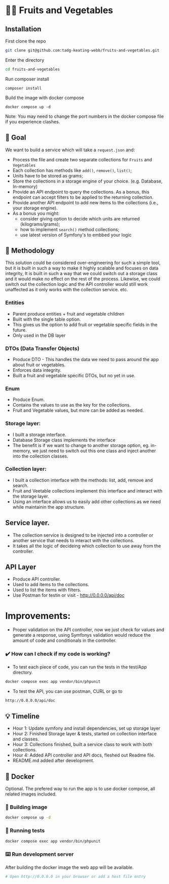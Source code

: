 # 🍎🥕 Fruits and Vegetables
## Installation
First clone the repo
```bash 
git clone git@github.com:tadg-keating-webb/fruits-and-vegetables.git
```

Enter the directory
```bash
cd fruits-and-vegetables
```
Run composer install
```
composer install
```

Build the image with docker compose
```
docker compose up -d
```
Note: You may need to change the port numbers in the docker compose file if you experience clashes.

## 🎯 Goal
We want to build a service which will take a `request.json` and:
* Process the file and create two separate collections for `Fruits` and `Vegetables`
* Each collection has methods like `add()`, `remove()`, `list()`;
* Units have to be stored as grams;
* Store the collections in a storage engine of your choice. (e.g. Database, In-memory)
* Provide an API endpoint to query the collections. As a bonus, this endpoint can accept filters to be applied to the returning collection.
* Provide another API endpoint to add new items to the collections (i.e., your storage engine).
* As a bonus you might:
  * consider giving option to decide which units are returned (kilograms/grams);
  * how to implement `search()` method collections;
  * use latest version of Symfony's to embbed your logic 

## 🎯 Methodology
This solution could be considered over-engineering for such a simple tool, but it is built in such a way to make it highly scalable and focuses on data integrity,
It is built in such a way that we could switch out a storage class and it would make no effect on the rest of the process.
Likewise, we could switch out the collection logic and the API controller would still work unaffected as it only works with the collection service. etc.
### Entities
* Parent produce entities + fruit and vegetable children
* Built with the single table option.
* This gives us the option to add fruit or vegetable specific fields in the future.
* Only used in the DB layer

### DTOs (Data Transfer Objects)
* Produce DTO - This handles the data we need to pass around the app about fruit or vegetables.
* Enforces data integrity.
* Built a fruit and vegetable specific DTOs, but no yet in use.

### Enum
* Produce Enum.
* Contains the values to use as the key for the collections.
* Fruit and Vegetable values, but more can be added as needed.

### Storage layer: 
* I built a storage interface.
* Database Storage class implements the interface
* The benefit is if we want to change to another storage option, eg. in-memory, we just need to switch out this one class and inject another into the collection classes.

### Collection layer:
* I built a collection interface with the methods: list, add, remove and search.
* Fruit and Veetable collections implement this interface and interact with the storage layer.
* Using an interface allows us to easily add other collections as we need while maintainin the app structure.

## Service layer.
* The collection service is designed to be injected into a controller or another service that needs to interact with the collections.
* It takes all the logic of decideing which collection to use away from the controller.

## API Layer
* Produce API controller.
* Used to add items to the collections.
* Used to list the items with filters.
* Use Postman for testin or visit - http://0.0.0.0/api/doc

# Improvements:
* Proper validation on the API controller, now we just check for values and generate a response, using Symfonys validation would reduce the amount of code and conditionals in the controller.


### ✔️ How can I check if my code is working?
* To test each piece of code, you can run the tests in the test/App directory.
```bash
docker compose exec app vendor/bin/phpunit
```
* To test the API, you can use postman, CURL or go to
```bash
http://0.0.0.0/api/doc
```

## 💡 Timeline
* Hour 1: Update symfony and install dependencies, set up storage layer
* Hour 2: Finished Storage layer & tests, started on collection interface and classes.
* Hour 3: Collections finished, built a service class to work with both collections.
* Hour 4: Added API controller and API docs, fleshed out Readme file. 
* README.md added after development.


## 🐳 Docker 
Optional. The prefered way to run the app is to use docker compose, all related images included.

### 🧱 Building image
```bash
docker compose up -d
```
### 🛂 Running tests
```bash
docker compose exec app vendor/bin/phpunit
```

### ⌨️ Run development server
After building the docker image the web app will be available.
```bash
# Open http://0.0.0.0 in your browser or add a host file entry
```

